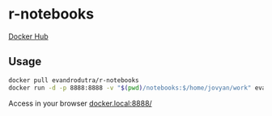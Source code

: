 # r-notebooks

[Docker Hub](https://hub.docker.com/r/evandrodutra/r-notebooks/)

## Usage

```bash
docker pull evandrodutra/r-notebooks
docker run -d -p 8888:8888 -v "$(pwd)/notebooks:$/home/jovyan/work" evandrodutra/r-notebooks start-notebook.sh --NotebookApp.token='' --NotebookApp.base_url=/
```

Access in your browser [docker.local:8888/](http://docker.local:8888/tree)

